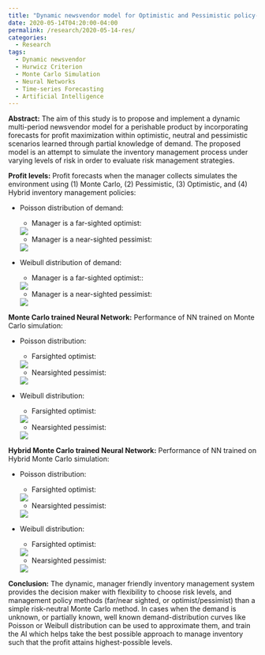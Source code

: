 ```yaml
---
title: "Dynamic newsvendor model for Optimistic and Pessimistic policy-based profit forecasting"
date: 2020-05-14T04:20:00-04:00
permalink: /research/2020-05-14-res/
categories:
  - Research
tags:
  - Dynamic newsvendor
  - Hurwicz Criterion
  - Monte Carlo Simulation
  - Neural Networks
  - Time-series Forecasting
  - Artificial Intelligence
---
```


**Abstract:** The aim of this study is to propose and implement a dynamic multi-period newsvendor model for a perishable product by incorporating forecasts for profit maximization within optimistic, neutral and pessimistic scenarios learned through partial knowledge of demand. The proposed model is an attempt to simulate the inventory management process under varying levels of risk in order to evaluate risk management strategies.

**Profit levels:** Profit forecasts when the manager collects simulates the environment using (1) Monte Carlo, (2) Pessimistic, (3) Optimistic, and (4) Hybrid inventory management policies:

- Poisson distribution of demand:
  * Manager is a far-sighted optimist:
  <img src="https://github.com/Advaitiyer/advaitiyer.github.io/blob/master/assets/images/k=1000_PFO.png?raw=true"/>
  
  * Manager is a near-sighted pessimist:
  <img src="https://github.com/Advaitiyer/advaitiyer.github.io/blob/master/assets/images/k=1000_PNP.png?raw=true"/>
  
- Weibull distribution of demand:
  * Manager is a far-sighted optimist::
  <img src="https://github.com/Advaitiyer/advaitiyer.github.io/blob/master/assets/images/k=1000_WFO.png?raw=true"/>
  
  * Manager is a near-sighted pessimist:
  <img src="https://github.com/Advaitiyer/advaitiyer.github.io/blob/master/assets/images/k=1000_WNP.png?raw=true"/>

**Monte Carlo trained Neural Network:** Performance of NN trained on Monte Carlo simulation:

- Poisson distribution:
  * Farsighted optimist:
  <img src="https://github.com/Advaitiyer/advaitiyer.github.io/blob/master/assets/images/MC_PFO.png?raw=true"/>
  
  * Nearsighted pessimist:
  <img src="https://github.com/Advaitiyer/advaitiyer.github.io/blob/master/assets/images/MC_PNP.png?raw=true"/>

- Weibull distribution:
  * Farsighted optimist:
  <img src="https://github.com/Advaitiyer/advaitiyer.github.io/blob/master/assets/images/MC_WFO.png?raw=true"/>
  
  * Nearsighted pessimist:
  <img src="https://github.com/Advaitiyer/advaitiyer.github.io/blob/master/assets/images/MC_WNP.png?raw=true"/>

**Hybrid Monte Carlo trained Neural Network:** Performance of NN trained on Hybrid Monte Carlo simulation:

- Poisson distribution:
  * Farsighted optimist:
  <img src="https://github.com/Advaitiyer/advaitiyer.github.io/blob/master/assets/images/HMC_PFO.png?raw=true"/>
  
  * Nearsighted pessimist:
  <img src="https://github.com/Advaitiyer/advaitiyer.github.io/blob/master/assets/images/HMC_PNP.png?raw=true"/>

- Weibull distribution:
  * Farsighted optimist:
  <img src="https://github.com/Advaitiyer/advaitiyer.github.io/blob/master/assets/images/HMC_WFO.png?raw=true"/>
  
  * Nearsighted pessimist:
  <img src="https://github.com/Advaitiyer/advaitiyer.github.io/blob/master/assets/images/HMC_WNP.png?raw=true"/>
  
**Conclusion:** The dynamic, manager friendly inventory management system provides the decision maker with flexibility to choose risk levels, and management policy methods (far/near sighted, or optimist/pessimist) than a simple risk-neutral Monte Carlo method. In cases when the demand is unknown, or partially known, well known demand-distribution curves like Poisson or Weibull distribution can be used to approximate them, and train the AI which helps take the best possible approach to manage inventory such that the profit attains highest-possible levels.
  
